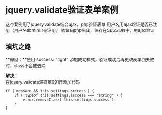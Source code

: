 # jquery.validate验证表单案例

这个案例用了jquery.validate结合ajax，php验证表单
用户名用ajax验证是否已注册（用户名admin已被注册）
验证码php生成，保存在SESSION中，用ajax验证

## 填坑之路  
**原因：**使用 success: "right" 添加成功样式，验证成功后再更改表单到失败时，class不会被去除

**解决：**  
在jquery.validate源码第991行添加代码
```
if ( message && this.settings.success ) {
    if ( typeof this.settings.success === "string" ) {
        error.removeClass( this.settings.success );
    }
}
```
